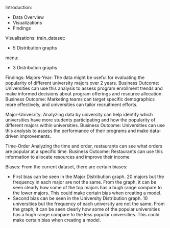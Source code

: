 Introduction:
- Data Overview
- Visualizations
- Findings


Visualisations:
train_dataset:
- 5 Distribution graphs

menu:
- 3 Distribution graphs

Findings:
Majors-Year:
The data might be useful for evaluating the popularity of different university majors over 2 years.
Business Outcome: Universities can use this analysis to assess program enrollment trends and make informed decisions about program offerings and resource allocation.
Business Outcome: Marketing teams can target specific demographics more effectively, and universities can tailor recruitment efforts.

Major-Univesrity:
Analyzing data by university can help identify which universities have more students participating and how the popularity of different majors within universities.
Business Outcome: Universities can use this analysis to assess the performance of their programs and make data-driven improvements.

Time-Order
Analyzing the time and order, restaurants can see what orders are popular at a specific time.
Business Outcome: Restaurants can use this information to allocate resources and improve their income

Biases:
From the current dataset, there are certain biases:
- First bias can be seen in the Major Distribution graph. 20 majors but the frequency in each major are not the same. From the graph, it can be seen clearly how some of the top majors has a hugh range compare to the lower majors. This could make certain bias when creating a model.
- Second bias can be seen in the University Distribution graph. 10 universities but the frequency of each university are not the same. From the graph, it can be seen clearly how some of the popular universities has a hugh range compare to the less popular universities. This could make certain bias when creating a model.

